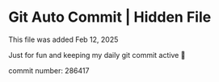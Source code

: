 # Git Auto Commit | Hidden File

This file was added Feb 12, 2025

Just for fun and keeping my daily git commit active 🤪

commit number: 286417
